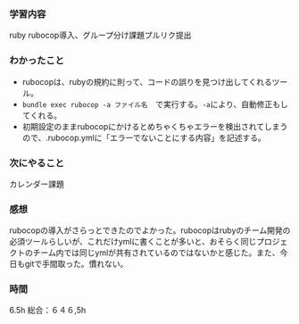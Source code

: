 ### 学習内容
ruby rubocop導入、グループ分け課題プルリク提出
### わかったこと
- rubocopは、rubyの規約に則って、コードの誤りを見つけ出してくれるツール。
- `bundle exec rubocop -a ファイル名`　で実行する。`-a`により、自動修正もしてくれる。
- 初期設定のままrubocopにかけるとめちゃくちゃエラーを検出されてしまうので、.rubocop.ymlに「エラーでないことにする内容」を記述する。
### 次にやること
カレンダー課題
### 感想
rubocopの導入がさらっとできたのでよかった。rubocopはrubyのチーム開発の必須ツールらしいが、これだけymlに書くことが多いと、おそらく同じプロジェクトのチーム内では同じymlが共有されているのではないかと感じた。また、今日もgitで手間取った。慣れない。
### 時間
6.5h
総合：６４６,5h
